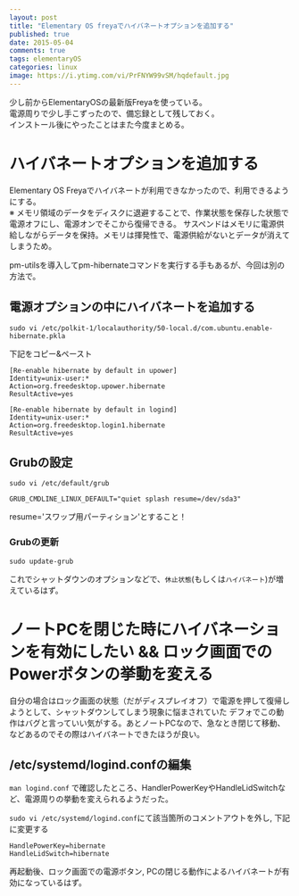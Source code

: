 ```yaml
---
layout: post
title: "Elementary OS freyaでハイバネートオプションを追加する"
published: true
date: 2015-05-04
comments: true
tags: elementaryOS
categories: linux
image: https://i.ytimg.com/vi/PrFNYW99vSM/hqdefault.jpg
---
```


少し前からElementaryOSの最新版Freyaを使っている。  
電源周りで少し手こずったので、備忘録として残しておく。  
インストール後にやったことはまた今度まとめる。  

# ハイバネートオプションを追加する

Elementary OS Freyaでハイバネートが利用できなかったので、利用できるようにする。  
※ メモリ領域のデータをディスクに退避することで、作業状態を保存した状態で電源オフにし、電源オンでそこから復帰できる。
サスペンドはメモリに電源供給しながらデータを保持。メモリは揮発性で、電源供給がないとデータが消えてしまうため。

pm-utilsを導入してpm-hibernateコマンドを実行する手もあるが、今回は別の方法で。

## 電源オプションの中にハイバネートを追加する

`sudo vi /etc/polkit-1/localauthority/50-local.d/com.ubuntu.enable-hibernate.pkla`

<!-- more -->

下記をコピー&ペースト

```
[Re-enable hibernate by default in upower]
Identity=unix-user:*
Action=org.freedesktop.upower.hibernate
ResultActive=yes

[Re-enable hibernate by default in logind]
Identity=unix-user:*
Action=org.freedesktop.login1.hibernate
ResultActive=yes
```

## Grubの設定
`sudo vi /etc/default/grub`

```
GRUB_CMDLINE_LINUX_DEFAULT="quiet splash resume=/dev/sda3"
```
resume='スワップ用パーティション'とすること！

### Grubの更新

`sudo update-grub`

これでシャットダウンのオプションなどで、`休止状態`(もしくは`ハイバネート`)が増えているはず。


# ノートPCを閉じた時にハイバネーションを有効にしたい && ロック画面でのPowerボタンの挙動を変える

自分の場合はロック画面の状態（だがディスプレイオフ）で電源を押して復帰しようとして、シャットダウンしてしまう現象に悩まされていた
デフォでこの動作はバグと言っていい気がする。あとノートPCなので、急なとき閉じて移動、などあるのでその際はハイバネートできたほうが良い。

## /etc/systemd/logind.confの編集
`man logind.conf` で確認したところ、HandlerPowerKeyやHandleLidSwitchなど、電源周りの挙動を変えられるようだった。

`sudo vi /etc/systemd/logind.conf`にて該当箇所のコメントアウトを外し, 下記に変更する

```
HandlePowerKey=hibernate
HandleLidSwitch=hibernate
```

再起動後、ロック画面での電源ボタン, PCの閉じる動作によるハイバネートが有効になっているはず。
